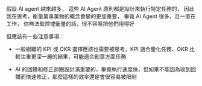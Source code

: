 

假設 AI agent 越來越多，
這些 AI Agent 原則都是設計來執行特定任務的，
因此我在思考，衡量萬事萬物的概念會變的更加重要，
畢竟 AI Agent 很多，且一直在工作，
你無法監控或衡量的話，很不容易把他們用得好

但應該有一些注意事項：

- 一般組織的 KPI 或 OKR 選擇應該也需要被思考，KPI 適合量化任務、OKR 比較注重更深一層的結果，可能適合創意方面任務

- AI 的回饋和修正迴圈設計滿重要的，畢竟執行速度快，但如果不能因為收到回饋而快速修正，那麼這樣的效率還是會很容易被限制


